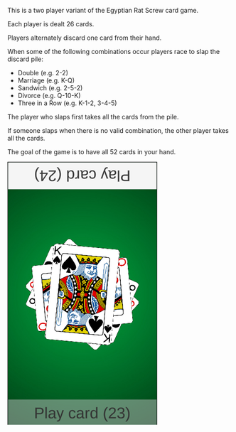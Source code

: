 This is a two player variant of the Egyptian Rat Screw card game.

Each player is dealt 26 cards.

Players alternately discard one card from their hand.

When some of the following combinations occur players race to slap the discard pile:
 * Double (e.g. 2-2)
 * Marriage (e.g. K-Q)
 * Sandwich (e.g. 2-5-2)
 * Divorce (e.g. Q-10-K)
 * Three in a Row (e.g. K-1-2, 3-4-5)

The player who slaps first takes all the cards from the pile.

If someone slaps when there is no valid combination, the other player takes all the cards.

The goal of the game is to have all 52 cards in your hand.

![](screenshot.png)
